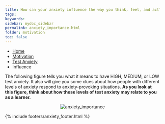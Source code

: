 ```yaml
---
title: How can your anxiety influence the way you think, feel, and act?
tags: 
keywords: 
sidebar: mydoc_sidebar
permalink: anxiety_importance.html
folder: motivation
toc: false
---
```


<ul class="breadcrumb">
    <li><a href="index.html">Home</a></li>
    <li><a href="motivation.html">Motivation</a></li>
    <li><a href="anxiety.html">Test Anxiety</a></li>
    <li class="active">Influence</li>
</ul>

The following figure tells you what it means to have HIGH, MEDIUM, or LOW test anxiety. It also will give you some clues about how people with different levels of anxiety respond to anxiety-provoking situations. **As you look at this figure, think about how these levels of test anxiety may relate to you as a learner.**

<center><img src='images/testanxietylearn.png' alt="anxiety_importance" /></center>

{% include footers/anxiety_footer.html %}

